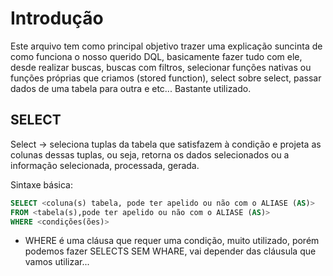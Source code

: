 # Introdução 
Este arquivo tem como principal objetivo trazer uma explicação suncinta de como funciona o nosso querido DQL, basicamente fazer tudo com ele, desde realizar buscas, buscas com filtros, selecionar funções nativas ou funções próprias que criamos (stored function), select sobre select, passar dados de uma tabela para outra e etc... Bastante utilizado.

## SELECT 

Select -> seleciona tuplas da tabela que satisfazem à condição e projeta as colunas dessas tuplas, ou seja, retorna os dados selecionados ou a informação selecionada, processada, gerada.

Sintaxe básica:

```sql
SELECT <coluna(s) tabela, pode ter apelido ou não com o ALIASE (AS)>
FROM <tabela(s),pode ter apelido ou não com o ALIASE (AS)>
WHERE <condições(ões)>
```

- WHERE é uma cláusa que requer uma condição, muito utilizado, porém podemos fazer SELECTS SEM WHARE, vai depender das cláusula que vamos utilizar...